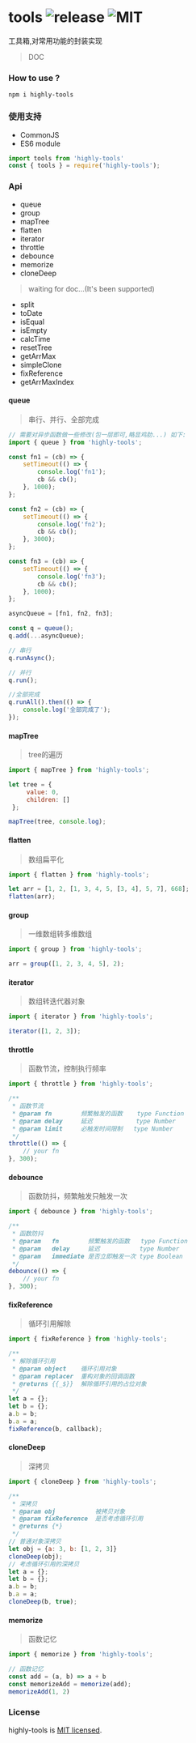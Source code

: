 # tools ![release](http://img.shields.io/github/v/release/dawangong/Tools.svg) ![MIT](https://img.shields.io/github/license/dawangong/Tools.svg)
工具箱,对常用功能的封装实现
> DOC
### How to use ?
```npm
npm i highly-tools
```
### 使用支持
- CommonJS
- ES6 module
```javascript
import tools from 'highly-tools'
const { tools } = require('highly-tools');
```
### Api
- queue
- group
- mapTree
- flatten
- iterator
- throttle
- debounce
- memorize
- cloneDeep
> waiting for doc...(It's been supported)
- split
- toDate
- isEqual
- isEmpty
- calcTime
- resetTree
- getArrMax
- simpleClone
- fixReference
- getArrMaxIndex

#### queue
> 串行、并行、全部完成
```javascript
// 需要对异步函数做一些修改(包一层即可,略显鸡肋...) 如下:
import { queue } from 'highly-tools';

const fn1 = (cb) => {
    setTimeout(() => {
        console.log('fn1');
        cb && cb();
    }, 1000);
};

const fn2 = (cb) => {
    setTimeout(() => {
        console.log('fn2');
        cb && cb();
    }, 3000);
};

const fn3 = (cb) => {
    setTimeout(() => {
        console.log('fn3');
        cb && cb();
    }, 1000);
};

asyncQueue = [fn1, fn2, fn3];

const q = queue();
q.add(...asyncQueue);

// 串行
q.runAsync();

// 并行
q.run();

//全部完成
q.runAll().then(() => {
    console.log('全部完成了');
});
```

#### mapTree
> tree的遍历
```javascript
import { mapTree } from 'highly-tools';

let tree = {
     value: 0,
     children: []
 };

mapTree(tree, console.log);
```

#### flatten
> 数组扁平化
```javascript
import { flatten } from 'highly-tools';

let arr = [1, 2, [1, 3, 4, 5, [3, 4], 5, 7], 668];
flatten(arr);
```

#### group
> 一维数组转多维数组
```javascript
import { group } from 'highly-tools';

arr = group([1, 2, 3, 4, 5], 2);
```

#### iterator
> 数组转迭代器对象
```javascript
import { iterator } from 'highly-tools';

iterator([1, 2, 3]);
```

#### throttle
> 函数节流，控制执行频率
```javascript
import { throttle } from 'highly-tools';

/**
 * 函数节流
 * @param fn        频繁触发的函数    type Function
 * @param delay     延迟            type Number
 * @param limit     必触发时间限制   type Number
 */
throttle(() => {
    // your fn
}, 300);
```

#### debounce
> 函数防抖，频繁触发只触发一次
```javascript
import { debounce } from 'highly-tools';

/**
 * 函数防抖
 * @param   fn        频繁触发的函数   type Function
 * @param   delay     延迟           type Number
 * @param   immediate 是否立即触发一次 type Boolean
 */
debounce(() => {
    // your fn
}, 300);

```

#### fixReference
> 循环引用解除
```javascript
import { fixReference } from 'highly-tools';

/**
 * 解除循环引用
 * @param object    循环引用对象
 * @param replacer  重构对象的回调函数
 * @returns {{_$}}  解除循环引用的占位对象
 */
let a = {};
let b = {};
a.b = b;
b.a = a;
fixReference(b, callback);

```

#### cloneDeep
> 深拷贝
```javascript
import { cloneDeep } from 'highly-tools';

/**
 * 深拷贝
 * @param obj           被拷贝对象
 * @param fixReference  是否考虑循环引用
 * @returns {*}
 */
// 普通对象深拷贝
let obj = {a: 3, b: [1, 2, 3]}
cloneDeep(obj);
// 考虑循环引用的深拷贝
let a = {};
let b = {};
a.b = b;
b.a = a;
cloneDeep(b, true);

```

#### memorize
> 函数记忆
```javascript
import { memorize } from 'highly-tools';

// 函数记忆
const add = (a, b) => a + b
const memorizeAdd = memorize(add);
memorizeAdd(1, 2)
```
### License
highly-tools is [MIT licensed](https://github.com/dawangong/Tools/blob/master/LICENSE).
